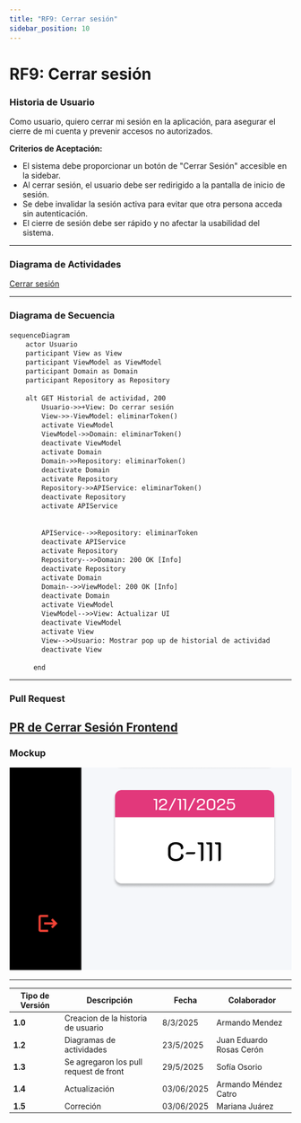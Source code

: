 ```yaml
---
title: "RF9: Cerrar sesión"  
sidebar_position: 10
---
```


# RF9: Cerrar sesión

### Historia de Usuario
Como usuario, quiero cerrar mi sesión en la aplicación, para asegurar el cierre de mi cuenta y prevenir accesos no autorizados.

  **Criterios de Aceptación:**
  - El sistema debe proporcionar un botón de "Cerrar Sesión" accesible en la sidebar.
  - Al cerrar sesión, el usuario debe ser redirigido a la pantalla de inicio de sesión.
  - Se debe invalidar la sesión activa para evitar que otra persona acceda sin autenticación.
  - El cierre de sesión debe ser rápido y no afectar la usabilidad del sistema.

---

### Diagrama de Actividades

<a href="https://drive.google.com/file/d/12x_zfxa1QmTsGL5XsYHaTIIvdtvq-ioz/view?usp=sharing" target="_blank" rel="noopener noreferrer">Cerrar sesión</a>

---

### Diagrama de Secuencia
```mermaid
sequenceDiagram
    actor Usuario 
    participant View as View
    participant ViewModel as ViewModel
    participant Domain as Domain
    participant Repository as Repository
   
    alt GET Historial de actividad, 200
        Usuario->>+View: Do cerrar sesión
        View->>-ViewModel: eliminarToken()
        activate ViewModel 
        ViewModel->>Domain: eliminarToken()
        deactivate ViewModel 
        activate Domain
        Domain->>Repository: eliminarToken()
        deactivate Domain
        activate Repository
        Repository->>APIService: eliminarToken()
        deactivate Repository
        activate APIService
        

        APIService-->>Repository: eliminarToken
        deactivate APIService
        activate Repository
        Repository-->>Domain: 200 OK [Info]
        deactivate Repository
        activate Domain
        Domain-->>ViewModel: 200 OK [Info]
        deactivate Domain
        activate ViewModel
        ViewModel-->>View: Actualizar UI
        deactivate ViewModel
        activate View
        View-->>Usuario: Mostrar pop up de historial de actividad
        deactivate View
    
      end
```   


---

### Pull Request

<a href="https://github.com/CodeAnd-Co/TECH-NEBRIOS-FLUTTER/pull/20" target="_blank" rel="noopener noreferrer"> PR de Cerrar Sesión Frontend</a>
---

### Mockup

![alt text](img/mockupRF09.png)

---

| **Tipo de Versión** | **Descripción**                      | **Fecha** | **Colaborador**   |
| ------------------- | ------------------------------------ | --------- | ----------------- |
| **1.0**             | Creacion de la historia de usuario   | 8/3/2025  | Armando Mendez    |
| **1.2**             | Diagramas de actividades   | 23/5/2025  | Juan Eduardo Rosas Cerón |
| **1.3**             | Se agregaron los pull request de front  | 29/5/2025  | Sofía Osorio |
| **1.4**             | Actualización | 03/06/2025  | Armando Méndez Catro |
| **1.5**             |  Correción | 03/06/2025  | Mariana Juárez |